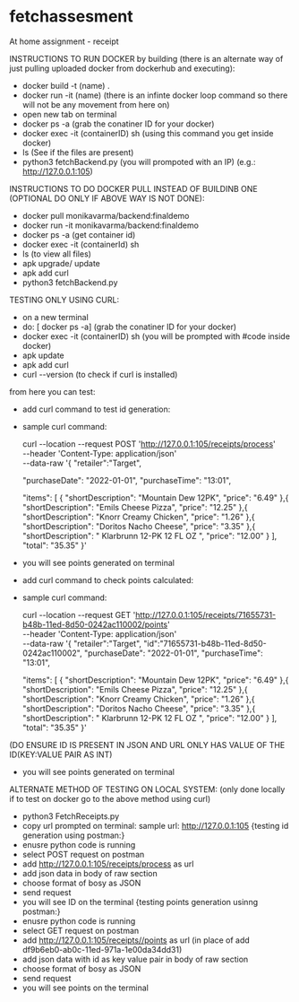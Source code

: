 # fetchassesment
At home assignment - receipt

INSTRUCTIONS TO RUN DOCKER by building (there is an alternate way of just pulling  uploaded docker from dockerhub and executing):

- docker build -t (name) .
- docker run -it (name) (there is an infinte docker loop command so there will not be any movement from here on)
- open new tab on terminal
- docker ps -a (grab the conatiner ID for your docker)
- docker exec -it (containerID) sh (using this command you get inside docker)
- ls (See if the files are present)
- python3 fetchBackend.py (you will prompoted with an IP) (e.g.: http://127.0.0.1:105)


INSTRUCTIONS TO DO DOCKER PULL INSTEAD OF BUILDINB ONE (OPTIONAL DO ONLY IF ABOVE WAY IS NOT DONE):

- docker pull monikavarma/backend:finaldemo
- docker run -it monikavarma/backend:finaldemo
- docker ps -a (get container id)
- docker exec -it (containerId) sh
- ls (to view all files)
- apk upgrade/ update
- apk add curl
- python3 fetchBackend.py

TESTING ONLY USING CURL:

- on a new terminal
- do: [ docker ps -a] (grab the conatiner ID for your docker)
- docker exec -it (containerID) sh
  (you will be prompted with #code inside docker)
- apk update
- apk add curl
- curl --version (to check if curl is installed)


from here you can test:

- add curl command to test id generation:

- sample curl command:

  curl --location --request POST 'http://127.0.0.1:105/receipts/process' \
--header 'Content-Type: application/json' \
--data-raw '{
   "retailer":"Target",
   
  "purchaseDate": "2022-01-01",
  "purchaseTime": "13:01",
  
  "items": [
    {
      "shortDescription": "Mountain Dew 12PK",
      "price": "6.49"
    },{
      "shortDescription": "Emils Cheese Pizza",
      "price": "12.25"
    },{
      "shortDescription": "Knorr Creamy Chicken",
      "price": "1.26"
    },{
      "shortDescription": "Doritos Nacho Cheese",
      "price": "3.35"
    },{
      "shortDescription": "   Klarbrunn 12-PK 12 FL OZ  ",
      "price": "12.00"
    }
  ],
  "total": "35.35"
}'


- you will see points generated on terminal
- add curl command to check points calculated:
- sample curl command: 

  curl --location --request GET 'http://127.0.0.1:105/receipts/71655731-b48b-11ed-8d50-0242ac110002/points' \
--header 'Content-Type: application/json' \
--data-raw '{
   "retailer":"Target",
   "id":"71655731-b48b-11ed-8d50-0242ac110002",
  "purchaseDate": "2022-01-01",
  "purchaseTime": "13:01",
  
  "items": [
    {
      "shortDescription": "Mountain Dew 12PK",
      "price": "6.49"
    },{
      "shortDescription": "Emils Cheese Pizza",
      "price": "12.25"
    },{
      "shortDescription": "Knorr Creamy Chicken",
      "price": "1.26"
    },{
      "shortDescription": "Doritos Nacho Cheese",
      "price": "3.35"
    },{
      "shortDescription": "   Klarbrunn 12-PK 12 FL OZ  ",
      "price": "12.00"
    }
  ],
  "total": "35.35"
}'

(DO ENSURE ID IS PRESENT IN JSON AND URL ONLY HAS VALUE OF THE ID(KEY:VALUE PAIR AS INT)

- you will see points generated on terminal


ALTERNATE METHOD OF TESTING ON LOCAL SYSTEM: (only done locally if to test on docker go to the above method using curl)

- python3 FetchReceipts.py
- copy url prompted on terminal: sample url: http://127.0.0.1:105
{testing id generation using postman:}
- enusre python code is running
- select POST request on postman
- add http://127.0.0.1:105/receipts/process as url
- add json data in body of raw section
- choose format of bosy as JSON
- send request
- you will see ID on the terminal
{testing points generation usinng postman:}
- enusre python code is running
- select GET request on postman
- add http://127.0.0.1:105/receipts//points as url (in place of add df9b6eb0-ab0c-11ed-971a-1e00da34dd31)
- add json data with id as key value pair in body of raw section
- choose format of bosy as JSON
- send request
- you will see points on the terminal
